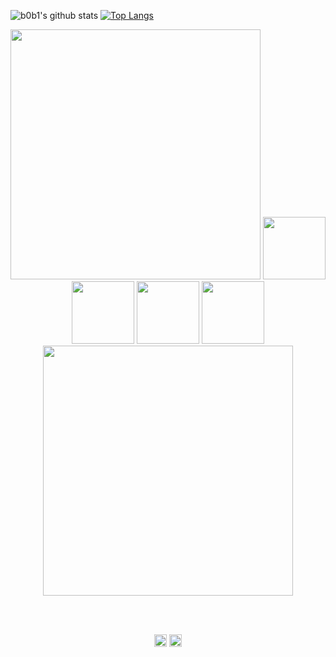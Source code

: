 ![b0b1's github stats](https://github-readme-stats.vercel.app/api?username=0xb0b1&hide=issues&show_icons=true&count_private=true&show_icons=true&include_all_commits=true)
[![Top Langs](https://github-readme-stats.vercel.app/api/top-langs/?username=0xb0b1&langs_count=9&layout=compact&hide=HASKELL,HTML,SHELL,PYTHON&text_colorFFFFFF)](https://github.com/0xb0b1/github-readme-stats)
<br>
<p align="center">
  <img src="https://media.giphy.com/media/fAcQ7d1Hnx2XlY6SMe/giphy.gif" width="400"<br>
  <img src="https://media.giphy.com/media/eNAsjO55tPbgaor7ma/giphy.gif" width="100">
  <img src="https://i.giphy.com/media/KzJkzjggfGN5Py6nkT/200.webp" width="100">
  <img src="https://i.giphy.com/media/IdyAQJVN2kVPNUrojM/200.webp" width="100">
  <img src="https://media.giphy.com/media/kdFc8fubgS31b8DsVu/giphy.gif" width="100" /><br>
  <img src="https://media.giphy.com/media/jRf4JCqluUqIV8AfLm/giphy.gif" width="400">
</p>
<br>
<br>
<p align="center">
<a href="https://twitter.com/p_vcent" target="_blank"><img align="center" src="https://simpleicons.org/icons/twitter.svg" alt="paulo" height="20" width="20" /></a>
  <a href="https://t.me/b_0_b_1" target="_blank"><img align="center" src="https://simpleicons.org/icons/telegram.svg" alt="paulo" height="20" width="20" /></a>
</p>
<br>
